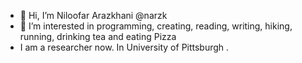 - 👋 Hi, I’m Niloofar Arazkhani @narzk
- 👀 I’m interested in programming, creating, reading, writing, hiking, running, drinking tea and eating Pizza
- I am a researcher now. In University of Pittsburgh . 


<!---
narzk/narzk is a ✨ special ✨ repository because its `README.md` (this file) appears on your GitHub profile.
You can click the Preview link to take a look at your changes.
--->

